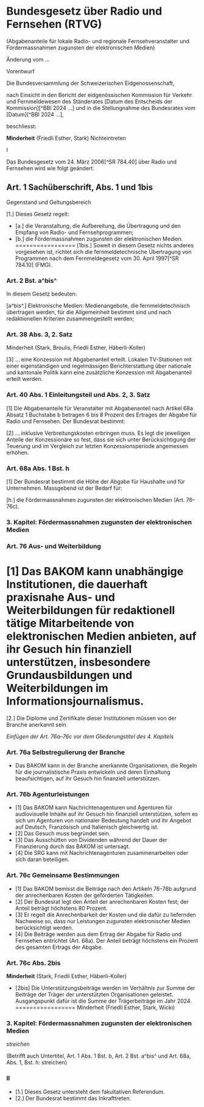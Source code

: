 # Bundesgesetz über Radio und Fernsehen (RTVG)

(Abgabenanteile für lokale Radio- und regionale Fernsehveranstalter und Fördermassnahmen zugunsten der elektronischen Medien)

Änderung vom ...

Vorentwurf

Die Bundesversammlung der Schweizerischen Eidgenossenschaft,

nach Einsicht in den Bericht der eidgenössischen Kommission für Verkehr und Fernmeldewesen des Ständerates [Datum des Entscheids der Kommission][^BBl 2024 ...] und in die Stellungnahme des Bundesrates vom [Datum][^BBl 2024 ...],

beschliesst:

**Minderheit** (Friedli Esther, Stark)
Nichteintreten

I

Das Bundesgesetz vom 24. März 2006[^SR 784.40] über Radio und Fernsehen wird wie folgt geändert:

## Art. 1 Sachüberschrift, Abs. 1 und 1bis
Gegenstand und Geltungsbereich

[1.] Dieses Gesetz regelt:
- [a.] die Veranstaltung, die Aufbereitung, die Übertragung und den Empfang von Radio- und Fernsehprogrammen;
- [b.] die Fördermassnahmen zugunsten der elektronischen Medien.
=================
[1bis.] Soweit in diesem Gesetz nichts anderes vorgesehen ist, richtet sich die fernmeldetechnische Übertragung von Programmen nach dem Fernmeldegesetz vom 30. April 1997[^SR 784.10] (FMG).

### Art. 2 Bst. a^bis^

In diesem Gesetz bedeuten:

[a^bis^.] Elektronische Medien: Medienangebote, die fernmeldetechnisch übertragen werden, für die Allgemeinheit bestimmt sind und nach redaktionellen Kriterien zusammengestellt werden;

### Art. 38 Abs. 3, 2. Satz

Minderheit (Stark, Broulis, Friedli Esther, Häberli-Koller)

[3] ... eine Konzession mit Abgabenanteil erteilt. Lokalen TV-Stationen mit einer eigenständigen und regelmässigen Berichterstattung über nationale und kantonale Politik kann eine zusätzliche Konzession mit Abgabenanteil erteilt werden.

### Art. 40 Abs. 1 Einleitungsteil und Abs. 2, 3. Satz

[1] Die Abgabenanteile für Veranstalter mit Abgabenanteil nach Artikel 68a Absatz 1 Buchstabe b betragen 6 bis 8 Prozent des Ertrages der Abgabe für Radio und Fernsehen. Der Bundesrat bestimmt:

[2] ... inklusive Verbreitungskosten erbringen muss. Es legt die jeweiligen Anteile der Konzessionäre so fest, dass sie sich unter Berücksichtigung der Teuerung und im Vergleich zur letzten Konzessionsperiode angemessen erhöhen.

### Art. 68a Abs. 1 Bst. h

[1] Der Bundesrat bestimmt die Höhe der Abgabe für Haushalte und für Unternehmen. Massgebend ist der Bedarf für:

[h.] die Fördermassnahmen zugunsten der elektronischen Medien (Art. 76–76c).

### 3. Kapitel: Fördermassnahmen zugunsten der elektronischen Medien

### Art. 76 Aus- und Weiterbildung

[1] Das BAKOM kann unabhängige Institutionen, die dauerhaft praxisnahe Aus- und Weiterbildungen für redaktionell tätige Mitarbeitende von elektronischen Medien anbieten, auf ihr Gesuch hin finanziell unterstützen, insbesondere Grundausbildungen und Weiterbildungen im Informationsjournalismus.
=================
[2.] Die Diplome und Zertifikate dieser Institutionen müssen von der Branche anerkannt sein.

*Einfügen der Art. 76a–76c vor dem Gliederungstitel des 4. Kapitels*

### Art. 76a Selbstregulierung der Branche

- Das BAKOM kann in der Branche anerkannte Organisationen, die Regeln für die journalistische Praxis entwickeln und deren Einhaltung beaufsichtigen, auf ihr Gesuch hin finanziell unterstützen.

### Art. 76b Agenturleistungen

- [1] Das BAKOM kann Nachrichtenagenturen und Agenturen für audiovisuelle Inhalte auf ihr Gesuch hin finanziell unterstützen, sofern es sich um Agenturen von nationaler Bedeutung handelt und ihr Angebot auf Deutsch, Französisch und Italienisch gleichwertig ist.
- [2] Das Gesuch muss begründet sein.
- [3] Das Ausschütten von Dividenden während der Dauer der Finanzierung durch das BAKOM ist untersagt.
- [4] Die SRG kann mit Nachrichtenagenturen zusammenarbeiten oder sich daran beteiligen.

### Art. 76c Gemeinsame Bestimmungen

- [1] Das BAKOM bemisst die Beiträge nach den Artikeln 76–76b aufgrund der anrechenbaren Kosten der geförderten Tätigkeiten.
- [2] Der Bundesrat legt den Anteil der anrechenbaren Kosten fest; der Anteil beträgt höchstens 80 Prozent.
- [3] Er regelt die Anrechenbarkeit der Kosten und die dafür zu liefernden Nachweise so, dass nur Leistungen zugunsten elektronischer Medien berücksichtigt werden.
- [4] Die Beiträge werden aus dem Ertrag der Abgabe für Radio und Fernsehen entrichtet (Art. 68a). Der Anteil beträgt höchstens ein Prozent des gesamten Ertrags der Abgabe.

### Art. 76c Abs. 2bis

**Minderheit** (Stark, Friedli Esther, Häberli-Koller)
- [2bis] Die Unterstützungsbeiträge werden im Verhältnis zur Summe der Beiträge der Träger der unterstützten Organisationen geleistet. Ausgangspunkt dafür ist die Summe der Trägerbeiträge im Jahr 2024.
=================
Minderheit (Friedli Esther, Stark, Wicki)

### 3. Kapitel: Fördermassnahmen zugunsten der elektronischen Medien

_streichen_

(Betrifft auch Untertitel, Art. 1 Abs. 1 Bst. b, Art. 2 Bst. a^bis^ und Art. 68a, Abs. 1, Bst. h: streichen)

### II

- [1.] Dieses Gesetz untersteht dem fakultativen Referendum.
- [2.] Der Bundesrat bestimmt das Inkrafttreten.